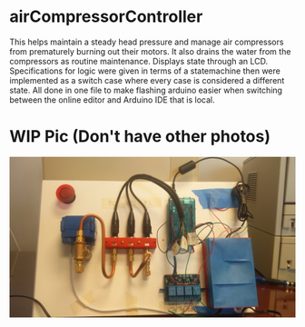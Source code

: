 # airCompressorController
This helps maintain a steady head pressure and manage air compressors from prematurely burning out their motors.
It also drains the water from the compressors as routine maintenance. Displays state through an LCD. Specifications for logic were given
in terms of a statemachine then were implemented as a switch case where every case is considered a different state. All done in one file
to make flashing arduino easier when switching between the online editor and Arduino IDE that is local.

# WIP Pic (Don't have other photos)
![pictureWhileWIP.jpg](pictureWhileWIP.jpg)
